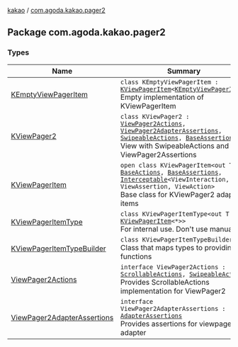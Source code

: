 [kakao](../index.md) / [com.agoda.kakao.pager2](./index.md)

## Package com.agoda.kakao.pager2

### Types

| Name | Summary |
|---|---|
| [KEmptyViewPagerItem](-k-empty-view-pager-item/index.md) | `class KEmptyViewPagerItem : `[`KViewPagerItem`](-k-view-pager-item/index.md)`<`[`KEmptyViewPagerItem`](-k-empty-view-pager-item/index.md)`>`<br>Empty implementation of KViewPagerItem |
| [KViewPager2](-k-view-pager2/index.md) | `class KViewPager2 : `[`ViewPager2Actions`](-view-pager2-actions/index.md)`, `[`ViewPager2AdapterAssertions`](-view-pager2-adapter-assertions/index.md)`, `[`SwipeableActions`](../com.agoda.kakao.common.actions/-swipeable-actions/index.md)`, `[`BaseAssertions`](../com.agoda.kakao.common.assertions/-base-assertions/index.md)<br>View with SwipeableActions and ViewPager2Assertions |
| [KViewPagerItem](-k-view-pager-item/index.md) | `open class KViewPagerItem<out T> : `[`BaseActions`](../com.agoda.kakao.common.actions/-base-actions/index.md)`, `[`BaseAssertions`](../com.agoda.kakao.common.assertions/-base-assertions/index.md)`, `[`Interceptable`](../com.agoda.kakao.intercept/-interceptable/index.md)`<ViewInteraction, ViewAssertion, ViewAction>`<br>Base class for KViewPager2 adapter items |
| [KViewPagerItemType](-k-view-pager-item-type/index.md) | `class KViewPagerItemType<out T : `[`KViewPagerItem`](-k-view-pager-item/index.md)`<*>>`<br>For internal use. Don't use manually. |
| [KViewPagerItemTypeBuilder](-k-view-pager-item-type-builder/index.md) | `class KViewPagerItemTypeBuilder`<br>Class that maps types to providing functions |
| [ViewPager2Actions](-view-pager2-actions/index.md) | `interface ViewPager2Actions : `[`ScrollableActions`](../com.agoda.kakao.common.actions/-scrollable-actions/index.md)`, `[`SwipeableActions`](../com.agoda.kakao.common.actions/-swipeable-actions/index.md)<br>Provides ScrollableActions implementation for ViewPager2 |
| [ViewPager2AdapterAssertions](-view-pager2-adapter-assertions/index.md) | `interface ViewPager2AdapterAssertions : `[`AdapterAssertions`](../com.agoda.kakao.common.assertions/-adapter-assertions/index.md)<br>Provides assertions for viewpager2 adapter |
